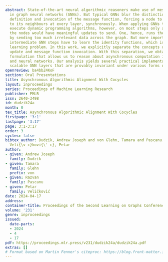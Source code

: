 ```yaml
---
abstract: State-of-the-art neural algorithmic reasoners make use of message passing
  in graph neural networks (GNNs). But typical GNNs blur the distinction between the
  definition and invocation of the message function, forcing a node to send messages
  to its neighbours at every layer, synchronously. When applying GNNs to learn to
  execute dynamic programming algorithms, however, on most steps only a handful of
  the nodes would have meaningful updates to send. One, hence, runs the risk of inefficiencies
  by sending too much irrelevant data across the graph. But more importantly, many
  intermediate GNN steps have to learn the identity functions, which is a non-trivial
  learning problem. In this work, we explicitly separate the concepts of node state
  update and message function invocation. With this separation, we obtain a mathematical
  formulation that allows us to reason about asynchronous computation in both algorithms
  and neural networks. Our analysis yields several practical implementations of synchronous
  scalable GNN layers that are provably invariant under various forms of asynchrony.
openreview: ba4bbZ4KoF
section: Oral Presentations
title: Asynchronous Algorithmic Alignment With Cocycles
layout: inproceedings
series: Proceedings of Machine Learning Research
publisher: PMLR
issn: 2640-3498
id: dudzik24a
month: 0
tex_title: Asynchronous Algorithmic Alignment With Cocycles
firstpage: '3:1'
lastpage: '3:17'
page: 3:1-3:17
order: 3
cycles: false
bibtex_author: Dudzik, Andrew Joseph and von Glehn, Tamara and Pascanu, Razvan and
  Veli{\v c}kovi{\' c}, Petar
author:
- given: Andrew Joseph
  family: Dudzik
- given: Tamara
  family: Glehn
  prefix: von
- given: Razvan
  family: Pascanu
- given: Petar
  family: Veličković
date: 2024-04-17
address:
container-title: Proceedings of the Second Learning on Graphs Conference
volume: '231'
genre: inproceedings
issued:
  date-parts:
  - 2024
  - 4
  - 17
pdf: https://proceedings.mlr.press/v231/dudzik24a/dudzik24a.pdf
extras: []
# Format based on Martin Fenner's citeproc: https://blog.front-matter.io/posts/citeproc-yaml-for-bibliographies/
---
```

